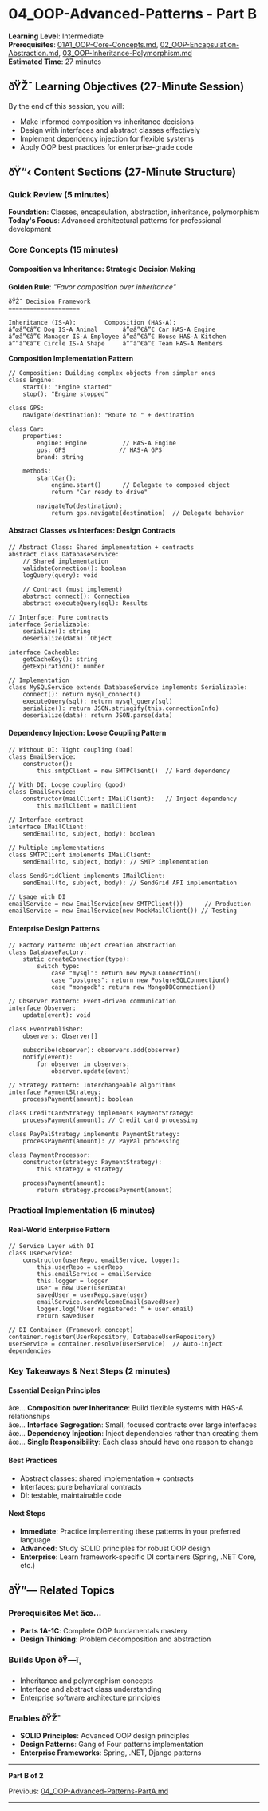 ﻿# 04_OOP-Advanced-Patterns - Part B

**Learning Level**: Intermediate  
**Prerequisites**: [01A1_OOP-Core-Concepts.md](01A1_OOP-Core-Concepts.md), [02_OOP-Encapsulation-Abstraction.md](02_OOP-Encapsulation-Abstraction.md), [03_OOP-Inheritance-Polymorphism.md](03_OOP-Inheritance-Polymorphism.md)  
**Estimated Time**: 27 minutes  

## ðŸŽ¯ Learning Objectives (27-Minute Session)

By the end of this session, you will:

- Make informed composition vs inheritance decisions
- Design with interfaces and abstract classes effectively
- Implement dependency injection for flexible systems
- Apply OOP best practices for enterprise-grade code

## ðŸ“‹ Content Sections (27-Minute Structure)

### Quick Review (5 minutes)

**Foundation**: Classes, encapsulation, abstraction, inheritance, polymorphism
**Today's Focus**: Advanced architectural patterns for professional development

### Core Concepts (15 minutes)

#### Composition vs Inheritance: Strategic Decision Making

**Golden Rule**: *"Favor composition over inheritance"*

```text
ðŸŽ¯ Decision Framework
====================

Inheritance (IS-A):        Composition (HAS-A):
â”œâ”€â”€ Dog IS-A Animal       â”œâ”€â”€ Car HAS-A Engine  
â”œâ”€â”€ Manager IS-A Employee â”œâ”€â”€ House HAS-A Kitchen
â””â”€â”€ Circle IS-A Shape     â””â”€â”€ Team HAS-A Members
```

**Composition Implementation Pattern**

```pseudocode
// Composition: Building complex objects from simpler ones
class Engine:
    start(): "Engine started"
    stop(): "Engine stopped"

class GPS:
    navigate(destination): "Route to " + destination

class Car:
    properties:
        engine: Engine          // HAS-A Engine
        gps: GPS               // HAS-A GPS
        brand: string
    
    methods:
        startCar():
            engine.start()      // Delegate to composed object
            return "Car ready to drive"
        
        navigateTo(destination):
            return gps.navigate(destination)  // Delegate behavior
```

#### Abstract Classes vs Interfaces: Design Contracts

```pseudocode
// Abstract Class: Shared implementation + contracts
abstract class DatabaseService:
    // Shared implementation
    validateConnection(): boolean
    logQuery(query): void
    
    // Contract (must implement)
    abstract connect(): Connection
    abstract executeQuery(sql): Results

// Interface: Pure contracts  
interface Serializable:
    serialize(): string
    deserialize(data): Object

interface Cacheable:
    getCacheKey(): string
    getExpiration(): number

// Implementation
class MySQLService extends DatabaseService implements Serializable:
    connect(): return mysql_connect()
    executeQuery(sql): return mysql_query(sql)
    serialize(): return JSON.stringify(this.connectionInfo)
    deserialize(data): return JSON.parse(data)
```

#### Dependency Injection: Loose Coupling Pattern

```pseudocode
// Without DI: Tight coupling (bad)
class EmailService:
    constructor():
        this.smtpClient = new SMTPClient()  // Hard dependency

// With DI: Loose coupling (good)
class EmailService:
    constructor(mailClient: IMailClient):   // Inject dependency
        this.mailClient = mailClient

// Interface contract
interface IMailClient:
    sendEmail(to, subject, body): boolean

// Multiple implementations
class SMTPClient implements IMailClient:
    sendEmail(to, subject, body): // SMTP implementation

class SendGridClient implements IMailClient:
    sendEmail(to, subject, body): // SendGrid API implementation

// Usage with DI
emailService = new EmailService(new SMTPClient())      // Production
emailService = new EmailService(new MockMailClient()) // Testing
```

#### Enterprise Design Patterns

```pseudocode
// Factory Pattern: Object creation abstraction
class DatabaseFactory:
    static createConnection(type):
        switch type:
            case "mysql": return new MySQLConnection()
            case "postgres": return new PostgreSQLConnection()
            case "mongodb": return new MongoDBConnection()

// Observer Pattern: Event-driven communication
interface Observer:
    update(event): void

class EventPublisher:
    observers: Observer[]
    
    subscribe(observer): observers.add(observer)
    notify(event): 
        for observer in observers:
            observer.update(event)

// Strategy Pattern: Interchangeable algorithms
interface PaymentStrategy:
    processPayment(amount): boolean

class CreditCardStrategy implements PaymentStrategy:
    processPayment(amount): // Credit card processing

class PayPalStrategy implements PaymentStrategy:
    processPayment(amount): // PayPal processing

class PaymentProcessor:
    constructor(strategy: PaymentStrategy):
        this.strategy = strategy
    
    processPayment(amount):
        return strategy.processPayment(amount)
```

### Practical Implementation (5 minutes)

#### Real-World Enterprise Pattern

```pseudocode
// Service Layer with DI
class UserService:
    constructor(userRepo, emailService, logger):
        this.userRepo = userRepo
        this.emailService = emailService  
        this.logger = logger
        user = new User(userData)
        savedUser = userRepo.save(user)
        emailService.sendWelcomeEmail(savedUser)
        logger.log("User registered: " + user.email)
        return savedUser

// DI Container (Framework concept)
container.register(UserRepository, DatabaseUserRepository)
userService = container.resolve(UserService)  // Auto-inject dependencies
```

### Key Takeaways & Next Steps (2 minutes)

#### Essential Design Principles

âœ… **Composition over Inheritance**: Build flexible systems with HAS-A relationships  
âœ… **Interface Segregation**: Small, focused contracts over large interfaces  
âœ… **Dependency Injection**: Inject dependencies rather than creating them  
âœ… **Single Responsibility**: Each class should have one reason to change  

#### Best Practices

- Abstract classes: shared implementation + contracts
- Interfaces: pure behavioral contracts  
- DI: testable, maintainable code

#### Next Steps

- **Immediate**: Practice implementing these patterns in your preferred language
- **Advanced**: Study SOLID principles for robust OOP design
- **Enterprise**: Learn framework-specific DI containers (Spring, .NET Core, etc.)

## ðŸ”— Related Topics

### Prerequisites Met âœ…

- **Parts 1A-1C**: Complete OOP fundamentals mastery
- **Design Thinking**: Problem decomposition and abstraction

### Builds Upon ðŸ—ï¸

- Inheritance and polymorphism concepts
- Interface and abstract class understanding
- Enterprise software architecture principles

### Enables ðŸŽ¯

- **SOLID Principles**: Advanced OOP design principles
- **Design Patterns**: Gang of Four patterns implementation
- **Enterprise Frameworks**: Spring, .NET, Django patterns

---

**Part B of 2**

Previous: [04_OOP-Advanced-Patterns-PartA.md](04_OOP-Advanced-Patterns-PartA.md)

---

